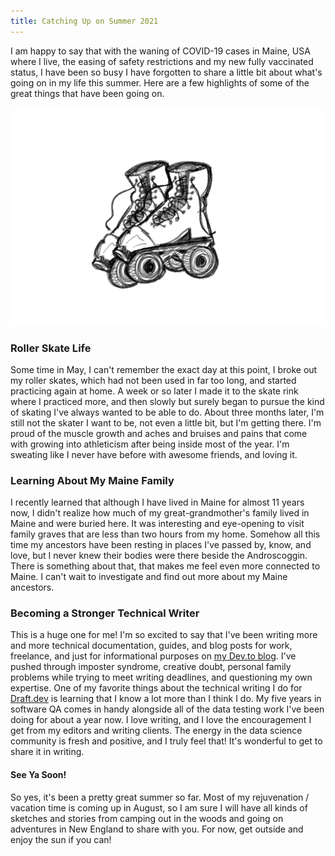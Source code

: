 ```yaml
---
title: Catching Up on Summer 2021
---
```


I am happy to say that with the waning of COVID-19 cases in Maine, USA where I live, the easing of safety restrictions and my new fully vaccinated status, I have been so busy I have forgotten to share a little bit about what's going on in my life this summer. Here are a few highlights of some of the great things that have been going on. 

![A black and white sketch of two roller skates](/skatesketch.png)
### Roller Skate Life
Some time in May, I can't remember the exact day at this point, I broke out my roller skates, which had not been used in far too long, and started practicing again at home. A week or so later I made it to the skate rink where I practiced more, and then slowly but surely began to pursue the kind of skating I've always wanted to be able to do. About three months later, I'm still not the skater I want to be, not even a little bit, but I'm getting there. I'm proud of the muscle growth and aches and bruises and pains that come with growing into athleticism after being inside most of the year. I'm sweating like I never have before with awesome friends, and loving it. 
### Learning About My Maine Family
I recently learned that although I have lived in Maine for almost 11 years now, I didn't realize how much of my great-grandmother's family lived in Maine and were buried here. It was interesting and eye-opening to visit family graves that are less than two hours from my home. Somehow all this time my ancestors have been resting in places I've passed by, know, and love, but I never knew their bodies were there beside the Androscoggin. There is something about that, that makes me feel even more connected to Maine. I can't wait to investigate and find out more about my Maine ancestors. 
### Becoming a Stronger Technical Writer
This is a huge one for me! I'm so excited to say that I've been writing more and more technical documentation, guides, and blog posts for work, freelance, and just for informational purposes on [my Dev.to blog](http://dev.to/corissa). I've pushed through imposter syndrome, creative doubt, personal family problems while trying to meet writing deadlines, and questioning my own expertise. One of my favorite things about the technical writing I do for [Draft.dev](https://draft.dev/) is learning that I know a lot more than I think I do. My five years in software QA comes in handy alongside all of the data testing work I've been doing for about a year now. I love writing, and I love the encouragement I get from my editors and writing clients. The energy in the data science community is fresh and positive, and I truly feel that! It's wonderful to get to share it in writing. 

#### See Ya Soon!
So yes, it's been a pretty great summer so far. Most of my rejuvenation / vacation time is coming up in August, so I am sure I will have all kinds of sketches and stories from camping out in the woods and going on adventures in New England to share with you. For now, get outside and enjoy the sun if you can!
